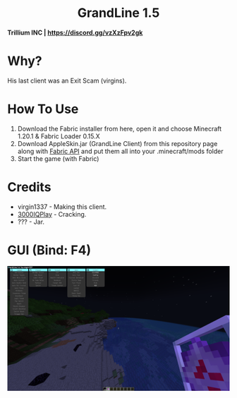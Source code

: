 <h1 align="center">GrandLine 1.5</h1>

**Trillium INC | https://discord.gg/vzXzFpv2gk**

# Why?
His last client was an Exit Scam (virgins).

[1]: https://github.com/3000IQPlay

# How To Use

1. Download the Fabric installer from here, open it and choose Minecraft 1.20.1 & Fabric Loader 0.15.X
2. Download AppleSkin.jar (GrandLine Client) from this repository page along with [Fabric API](https://modrinth.com/mod/fabric-api/version/0.92.0+1.20.1) and put them all into your .minecraft/mods folder
3. Start the game (with Fabric)

# Credits
- virgin1337 - Making this client.
- [3000IQPlay][1] - Cracking.
- ??? - Jar.

# GUI (Bind: F4)

![image](https://github.com/WS-External-Cloud/Readme-Assets/blob/main/grandline-gui.png?raw=true)
